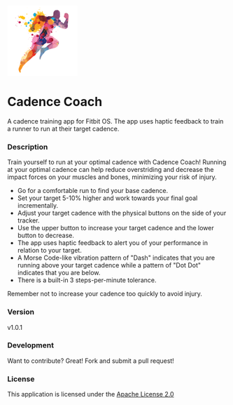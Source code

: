 ![Cadence Coach Logo](resources/logo.png)
# Cadence Coach
A cadence training app for Fitbit OS. The app uses haptic feedback to train a runner to run at their target cadence.

### Description
Train yourself to run at your optimal cadence with Cadence Coach! Running at your optimal cadence can help reduce overstriding and decrease the impact forces on your muscles and bones, minimizing your risk of injury.


 - Go for a comfortable run to find your base cadence.
 - Set your target 5-10% higher and work towards your final goal incrementally.
 - Adjust your target cadence with the physical buttons on the side of your tracker.
 - Use the upper button to increase your target cadence and the lower button to decrease.
 - The app uses haptic feedback to alert you of your performance in relation to your target.
 - A Morse Code-like vibration pattern of "Dash" indicates that you are running above your target cadence while a pattern of "Dot Dot" indicates that you are below.
 - There is a built-in 3 steps-per-minute tolerance.

Remember not to increase your cadence too quickly to avoid injury.

### Version
v1.0.1

### Development
Want to contribute? Great! Fork and submit a pull request!

### License
This application is licensed under the [Apache License 2.0](./LICENSE)
